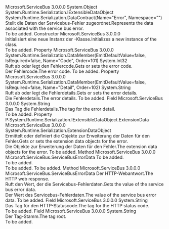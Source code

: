 <Type Name="ServiceBusErrorData" FullName="Microsoft.ServiceBus.ServiceBusErrorData">
  <TypeSignature Language="C#" Value="public class ServiceBusErrorData : System.Runtime.Serialization.IExtensibleDataObject" />
  <TypeSignature Language="ILAsm" Value=".class public auto ansi beforefieldinit ServiceBusErrorData extends System.Object implements class System.Runtime.Serialization.IExtensibleDataObject" />
  <TypeSignature Language="DocId" Value="T:Microsoft.ServiceBus.ServiceBusErrorData" />
  <TypeSignature Language="VB.NET" Value="Public Class ServiceBusErrorData&#xA;Implements IExtensibleDataObject" />
  <TypeSignature Language="F#" Value="type ServiceBusErrorData = class&#xA;    interface IExtensibleDataObject" />
  <AssemblyInfo>
    <AssemblyName>Microsoft.ServiceBus</AssemblyName>
    <AssemblyVersion>3.0.0.0</AssemblyVersion>
  </AssemblyInfo>
  <Base>
    <BaseTypeName>System.Object</BaseTypeName>
  </Base>
  <Interfaces>
    <Interface>
      <InterfaceName>System.Runtime.Serialization.IExtensibleDataObject</InterfaceName>
    </Interface>
  </Interfaces>
  <Attributes>
    <Attribute>
      <AttributeName>System.Runtime.Serialization.DataContract(Name="Error", Namespace="")</AttributeName>
    </Attribute>
  </Attributes>
  <Docs>
    <summary><span data-ttu-id="eb1fb-101">Stellt die Daten der Servicebus-Fehler zugeordnet.</span><span class="sxs-lookup"><span data-stu-id="eb1fb-101">Represents the data associated with the service bus error.</span></span></summary>
    <remarks>To be added.</remarks>
  </Docs>
  <Members>
    <Member MemberName=".ctor">
      <MemberSignature Language="C#" Value="public ServiceBusErrorData ();" />
      <MemberSignature Language="ILAsm" Value=".method public hidebysig specialname rtspecialname instance void .ctor() cil managed" />
      <MemberSignature Language="DocId" Value="M:Microsoft.ServiceBus.ServiceBusErrorData.#ctor" />
      <MemberSignature Language="VB.NET" Value="Public Sub New ()" />
      <MemberType>Constructor</MemberType>
      <AssemblyInfo>
        <AssemblyName>Microsoft.ServiceBus</AssemblyName>
        <AssemblyVersion>3.0.0.0</AssemblyVersion>
      </AssemblyInfo>
      <Parameters />
      <Docs>
        <summary><span data-ttu-id="eb1fb-102">Initialisiert eine neue Instanz der <see cref="T:Microsoft.ServiceBus.ServiceBusErrorData" />-Klasse.</span><span class="sxs-lookup"><span data-stu-id="eb1fb-102">Initializes a new instance of the <see cref="T:Microsoft.ServiceBus.ServiceBusErrorData" /> class.</span></span></summary>
        <remarks>To be added.</remarks>
      </Docs>
    </Member>
    <Member MemberName="Code">
      <MemberSignature Language="C#" Value="public int Code { get; set; }" />
      <MemberSignature Language="ILAsm" Value=".property instance int32 Code" />
      <MemberSignature Language="DocId" Value="P:Microsoft.ServiceBus.ServiceBusErrorData.Code" />
      <MemberSignature Language="VB.NET" Value="Public Property Code As Integer" />
      <MemberSignature Language="F#" Value="member this.Code : int with get, set" Usage="Microsoft.ServiceBus.ServiceBusErrorData.Code" />
      <MemberType>Property</MemberType>
      <AssemblyInfo>
        <AssemblyName>Microsoft.ServiceBus</AssemblyName>
        <AssemblyVersion>3.0.0.0</AssemblyVersion>
      </AssemblyInfo>
      <Attributes>
        <Attribute>
          <AttributeName>System.Runtime.Serialization.DataMember(EmitDefaultValue=false, IsRequired=false, Name="Code", Order=101)</AttributeName>
        </Attribute>
      </Attributes>
      <ReturnValue>
        <ReturnType>System.Int32</ReturnType>
      </ReturnValue>
      <Docs>
        <summary><span data-ttu-id="eb1fb-103">Ruft ab oder legt den Fehlercode.</span><span class="sxs-lookup"><span data-stu-id="eb1fb-103">Gets or sets the error code.</span></span></summary>
        <value><span data-ttu-id="eb1fb-104">Der Fehlercode.</span><span class="sxs-lookup"><span data-stu-id="eb1fb-104">The error code.</span></span></value>
        <remarks>To be added.</remarks>
      </Docs>
    </Member>
    <Member MemberName="Detail">
      <MemberSignature Language="C#" Value="public string Detail { get; set; }" />
      <MemberSignature Language="ILAsm" Value=".property instance string Detail" />
      <MemberSignature Language="DocId" Value="P:Microsoft.ServiceBus.ServiceBusErrorData.Detail" />
      <MemberSignature Language="VB.NET" Value="Public Property Detail As String" />
      <MemberSignature Language="F#" Value="member this.Detail : string with get, set" Usage="Microsoft.ServiceBus.ServiceBusErrorData.Detail" />
      <MemberType>Property</MemberType>
      <AssemblyInfo>
        <AssemblyName>Microsoft.ServiceBus</AssemblyName>
        <AssemblyVersion>3.0.0.0</AssemblyVersion>
      </AssemblyInfo>
      <Attributes>
        <Attribute>
          <AttributeName>System.Runtime.Serialization.DataMember(EmitDefaultValue=false, IsRequired=false, Name="Detail", Order=102)</AttributeName>
        </Attribute>
      </Attributes>
      <ReturnValue>
        <ReturnType>System.String</ReturnType>
      </ReturnValue>
      <Docs>
        <summary><span data-ttu-id="eb1fb-105">Ruft ab oder legt die Fehlerdetails.</span><span class="sxs-lookup"><span data-stu-id="eb1fb-105">Gets or sets the error details.</span></span></summary>
        <value><span data-ttu-id="eb1fb-106">Die Fehlerdetails.</span><span class="sxs-lookup"><span data-stu-id="eb1fb-106">The error details.</span></span></value>
        <remarks>To be added.</remarks>
      </Docs>
    </Member>
    <Member MemberName="DetailTag">
      <MemberSignature Language="C#" Value="public const string DetailTag;" />
      <MemberSignature Language="ILAsm" Value=".field public static literal string DetailTag" />
      <MemberSignature Language="DocId" Value="F:Microsoft.ServiceBus.ServiceBusErrorData.DetailTag" />
      <MemberSignature Language="VB.NET" Value="Public Const DetailTag As String " />
      <MemberSignature Language="F#" Value="val mutable DetailTag : string" Usage="Microsoft.ServiceBus.ServiceBusErrorData.DetailTag" />
      <MemberType>Field</MemberType>
      <AssemblyInfo>
        <AssemblyName>Microsoft.ServiceBus</AssemblyName>
        <AssemblyVersion>3.0.0.0</AssemblyVersion>
      </AssemblyInfo>
      <ReturnValue>
        <ReturnType>System.String</ReturnType>
      </ReturnValue>
      <Docs>
        <summary><span data-ttu-id="eb1fb-107">Das Tag die Fehlerdetails.</span><span class="sxs-lookup"><span data-stu-id="eb1fb-107">The tag for the error detail.</span></span></summary>
        <remarks>To be added.</remarks>
      </Docs>
    </Member>
    <Member MemberName="ExtensionData">
      <MemberSignature Language="C#" Value="public System.Runtime.Serialization.ExtensionDataObject ExtensionData { get; set; }" />
      <MemberSignature Language="ILAsm" Value=".property instance class System.Runtime.Serialization.ExtensionDataObject ExtensionData" />
      <MemberSignature Language="DocId" Value="P:Microsoft.ServiceBus.ServiceBusErrorData.ExtensionData" />
      <MemberSignature Language="VB.NET" Value="Public Property ExtensionData As ExtensionDataObject" />
      <MemberSignature Language="F#" Value="member this.ExtensionData : System.Runtime.Serialization.ExtensionDataObject with get, set" Usage="Microsoft.ServiceBus.ServiceBusErrorData.ExtensionData" />
      <MemberType>Property</MemberType>
      <Implements>
        <InterfaceMember>P:System.Runtime.Serialization.IExtensibleDataObject.ExtensionData</InterfaceMember>
      </Implements>
      <AssemblyInfo>
        <AssemblyName>Microsoft.ServiceBus</AssemblyName>
        <AssemblyVersion>3.0.0.0</AssemblyVersion>
      </AssemblyInfo>
      <ReturnValue>
        <ReturnType>System.Runtime.Serialization.ExtensionDataObject</ReturnType>
      </ReturnValue>
      <Docs>
        <summary><span data-ttu-id="eb1fb-108">Ermittelt oder definiert die Objekte zur Erweiterung der Daten für den Fehler.</span><span class="sxs-lookup"><span data-stu-id="eb1fb-108">Gets or sets the extension data objects for the error.</span></span></summary>
        <value><span data-ttu-id="eb1fb-109">Die Objekte zur Erweiterung der Daten für den Fehler.</span><span class="sxs-lookup"><span data-stu-id="eb1fb-109">The extension data objects for the error.</span></span></value>
        <remarks>To be added.</remarks>
      </Docs>
    </Member>
    <Member MemberName="GetServiceBusErrorData">
      <MemberSignature Language="C#" Value="public static Microsoft.ServiceBus.ServiceBusErrorData GetServiceBusErrorData (System.IO.Stream responseStream);" />
      <MemberSignature Language="ILAsm" Value=".method public static hidebysig class Microsoft.ServiceBus.ServiceBusErrorData GetServiceBusErrorData(class System.IO.Stream responseStream) cil managed" />
      <MemberSignature Language="DocId" Value="M:Microsoft.ServiceBus.ServiceBusErrorData.GetServiceBusErrorData(System.IO.Stream)" />
      <MemberSignature Language="VB.NET" Value="Public Shared Function GetServiceBusErrorData (responseStream As Stream) As ServiceBusErrorData" />
      <MemberSignature Language="F#" Value="static member GetServiceBusErrorData : System.IO.Stream -&gt; Microsoft.ServiceBus.ServiceBusErrorData" Usage="Microsoft.ServiceBus.ServiceBusErrorData.GetServiceBusErrorData responseStream" />
      <MemberType>Method</MemberType>
      <AssemblyInfo>
        <AssemblyName>Microsoft.ServiceBus</AssemblyName>
        <AssemblyVersion>3.0.0.0</AssemblyVersion>
      </AssemblyInfo>
      <ReturnValue>
        <ReturnType>Microsoft.ServiceBus.ServiceBusErrorData</ReturnType>
      </ReturnValue>
      <Parameters>
        <Parameter Name="responseStream" Type="System.IO.Stream" />
      </Parameters>
      <Docs>
        <param name="responseStream">To be added.</param>
        <summary>To be added.</summary>
        <returns>To be added.</returns>
        <remarks>To be added.</remarks>
      </Docs>
    </Member>
    <Member MemberName="GetServiceBusErrorData">
      <MemberSignature Language="C#" Value="public static Microsoft.ServiceBus.ServiceBusErrorData GetServiceBusErrorData (System.Net.HttpWebResponse webResponse);" />
      <MemberSignature Language="ILAsm" Value=".method public static hidebysig class Microsoft.ServiceBus.ServiceBusErrorData GetServiceBusErrorData(class System.Net.HttpWebResponse webResponse) cil managed" />
      <MemberSignature Language="DocId" Value="M:Microsoft.ServiceBus.ServiceBusErrorData.GetServiceBusErrorData(System.Net.HttpWebResponse)" />
      <MemberSignature Language="VB.NET" Value="Public Shared Function GetServiceBusErrorData (webResponse As HttpWebResponse) As ServiceBusErrorData" />
      <MemberSignature Language="F#" Value="static member GetServiceBusErrorData : System.Net.HttpWebResponse -&gt; Microsoft.ServiceBus.ServiceBusErrorData" Usage="Microsoft.ServiceBus.ServiceBusErrorData.GetServiceBusErrorData webResponse" />
      <MemberType>Method</MemberType>
      <AssemblyInfo>
        <AssemblyName>Microsoft.ServiceBus</AssemblyName>
        <AssemblyVersion>3.0.0.0</AssemblyVersion>
      </AssemblyInfo>
      <ReturnValue>
        <ReturnType>Microsoft.ServiceBus.ServiceBusErrorData</ReturnType>
      </ReturnValue>
      <Parameters>
        <Parameter Name="webResponse" Type="System.Net.HttpWebResponse" />
      </Parameters>
      <Docs>
        <param name="webResponse"><span data-ttu-id="eb1fb-110">Der HTTP-Webantwort.</span><span class="sxs-lookup"><span data-stu-id="eb1fb-110">The HTTP web response.</span></span></param>
        <summary><span data-ttu-id="eb1fb-111">Ruft den Wert, der die Servicebus-Fehlerdaten.</span><span class="sxs-lookup"><span data-stu-id="eb1fb-111">Gets the value of the service bus error data.</span></span></summary>
        <returns><span data-ttu-id="eb1fb-112">Der Wert des Servicebus-Fehlerdaten.</span><span class="sxs-lookup"><span data-stu-id="eb1fb-112">The value of the service bus error data.</span></span></returns>
        <remarks>To be added.</remarks>
      </Docs>
    </Member>
    <Member MemberName="HttpStatusCodeTag">
      <MemberSignature Language="C#" Value="public const string HttpStatusCodeTag;" />
      <MemberSignature Language="ILAsm" Value=".field public static literal string HttpStatusCodeTag" />
      <MemberSignature Language="DocId" Value="F:Microsoft.ServiceBus.ServiceBusErrorData.HttpStatusCodeTag" />
      <MemberSignature Language="VB.NET" Value="Public Const HttpStatusCodeTag As String " />
      <MemberSignature Language="F#" Value="val mutable HttpStatusCodeTag : string" Usage="Microsoft.ServiceBus.ServiceBusErrorData.HttpStatusCodeTag" />
      <MemberType>Field</MemberType>
      <AssemblyInfo>
        <AssemblyName>Microsoft.ServiceBus</AssemblyName>
        <AssemblyVersion>3.0.0.0</AssemblyVersion>
      </AssemblyInfo>
      <ReturnValue>
        <ReturnType>System.String</ReturnType>
      </ReturnValue>
      <Docs>
        <summary><span data-ttu-id="eb1fb-113">Das Tag für den HTTP-Statuscode.</span><span class="sxs-lookup"><span data-stu-id="eb1fb-113">The tag for the HTTP status code.</span></span></summary>
        <remarks>To be added.</remarks>
      </Docs>
    </Member>
    <Member MemberName="RootTag">
      <MemberSignature Language="C#" Value="public const string RootTag;" />
      <MemberSignature Language="ILAsm" Value=".field public static literal string RootTag" />
      <MemberSignature Language="DocId" Value="F:Microsoft.ServiceBus.ServiceBusErrorData.RootTag" />
      <MemberSignature Language="VB.NET" Value="Public Const RootTag As String " />
      <MemberSignature Language="F#" Value="val mutable RootTag : string" Usage="Microsoft.ServiceBus.ServiceBusErrorData.RootTag" />
      <MemberType>Field</MemberType>
      <AssemblyInfo>
        <AssemblyName>Microsoft.ServiceBus</AssemblyName>
        <AssemblyVersion>3.0.0.0</AssemblyVersion>
      </AssemblyInfo>
      <ReturnValue>
        <ReturnType>System.String</ReturnType>
      </ReturnValue>
      <Docs>
        <summary><span data-ttu-id="eb1fb-114">Der Tag-Stamm.</span><span class="sxs-lookup"><span data-stu-id="eb1fb-114">The tag root.</span></span></summary>
        <remarks>To be added.</remarks>
      </Docs>
    </Member>
  </Members>
</Type>
